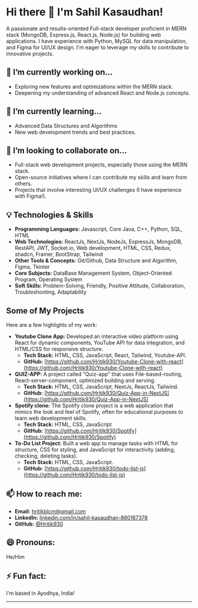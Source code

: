 # Hi there 👋 I'm **Sahil Kasaudhan**!

A passionate and results-oriented Full-stack developer proficient in MERN stack (MongoDB, Express.js, React.js, Node.js) for building web applications. 
I have experience with Python, MySQL for data manipulation, and Figma for UI/UX design. 
I'm eager to leverage my skills to contribute to innovative projects. 

## 🔭 I’m currently working on...

* Exploring new features and optimizations within the MERN stack.
* Deepening my understanding of advanced React and Node.js concepts.

## 🌱 I’m currently learning...

* Advanced Data Structures and Algorithms
* New web development trends and best practices.

## 👯 I’m looking to collaborate on...

* Full-stack web development projects, especially those using the MERN stack.
* Open-source initiatives where I can contribute my skills and learn from others.
* Projects that involve interesting UI/UX challenges (I have experience with Figma!).

## 💡 Technologies & Skills

* **Programming Languages:** Javascript, Core Java, C++, Python, SQL, HTML 
* **Web Technologies:** ReactJs, NextJs, NodeJs, ExpressJs, MongoDB, RestAPI, JWT, Socket.io, Web development, HTML, CSS, Redux, shadcn, Framer, BootStrap, Tailwind 
* **Other Tools & Concepts:** Git/Github, Data Structure and Algorithm, Figma, Tkinter 
* **Core Subjects:** DataBase Management System, Object-Oriented Program, Operating System 
* **Soft Skills:** Problem-Solving, Friendly, Positive Attitude, Collaboration, Troubleshooting, Adaptability

## Some of My Projects

Here are a few highlights of my work:

* **Youtube Clone App:** Developed an interactive video platform using React for dynamic components, YouTube API for data integration, and HTML/CSS for responsive structure. 
    * **Tech Stack:** HTML, CSS, JavaScript, React, Tailwind, Youtube-API.
    * **GitHub:** [https://github.com/Hritik930/Youtube-Clone-with-react](https://github.com/Hritik930/Youtube-Clone-with-react)
* **QUIZ-APP:** A project called "Quiz-app" that uses File-based-routing, React-server-component, optimized building and serving.
    * **Tech Stack:** HTML, CSS, JavaScript, NextJs, ReactJs, Tailwind.
    * **GitHub:** [https://github.com/Hritik930/Quiz-App-in-NextJS](https://github.com/Hritik930/Quiz-App-in-NextJS)
* **Spotify clone:** The Spotify clone project is a web application that mimics the look and feel of Spotify, often for educational purposes to learn web development skills.
    * **Tech Stack:** HTML, CSS, JavaScript 
    * **GitHub:** [https://github.com/Hritik930/Spotify](https://github.com/Hritik930/Spotify)
* **To-Do List Project:** Built a web app to manage tasks with HTML for structure, CSS for styling, and JavaScript for interactivity (adding, checking, deleting tasks).
    * **Tech Stack:** HTML, CSS, JavaScript.
    * **GitHub:** [https://github.com/Hritik930/todo-list-js](https://github.com/Hritik930/todo-list-js)

## 📫 How to reach me:

* **Email:** hritikblcm@gmail.com 
* **LinkedIn:** [linkedin.com/in/sahil-kasaudhan-860167378](https://www.linkedin.com/in/sahil-kasaudhan-860167378) 
* **GitHub:** [@Hritik930](https://github.com/Hritik930) 

## 😄 Pronouns:

He/Him

## ⚡ Fun fact:

I'm based in Ayodhya, India!

---
